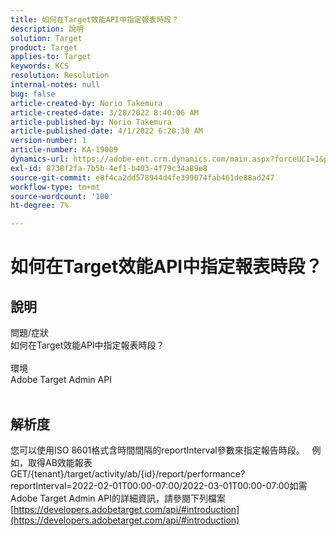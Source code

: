```yaml
---
title: 如何在Target效能API中指定報表時段？
description: 說明
solution: Target
product: Target
applies-to: Target
keywords: KCS
resolution: Resolution
internal-notes: null
bug: false
article-created-by: Norio Takemura
article-created-date: 3/28/2022 8:40:06 AM
article-published-by: Norio Takemura
article-published-date: 4/1/2022 6:20:30 AM
version-number: 1
article-number: KA-19009
dynamics-url: https://adobe-ent.crm.dynamics.com/main.aspx?forceUCI=1&pagetype=entityrecord&etn=knowledgearticle&id=b0368ea3-72ae-ec11-9840-0022480bdaa1
exl-id: 8738f2fa-7b5b-4ef1-b403-4f79c34a89e8
source-git-commit: e8f4ca2dd578944d4fe399074fab461de88ad247
workflow-type: tm+mt
source-wordcount: '100'
ht-degree: 7%

---
```


# 如何在Target效能API中指定報表時段？

## 說明

問題/症狀
<br>如何在Target效能API中指定報表時段？
<br> 
<br>環境
<br>Adobe Target Admin API
<br> 

## 解析度


您可以使用ISO 8601格式含時間間隔的reportInterval參數來指定報告時段。
 
例如，取得AB效能報表GET/{tenant}/target/activity/ab/{id}/report/performance?reportInterval=2022-02-01T00:00-07:00/2022-03-01T00:00-07:00如需Adobe Target Admin API的詳細資訊，請參閱下列檔案
[https://developers.adobetarget.com/api/#introduction](https://developers.adobetarget.com/api/#introduction)
